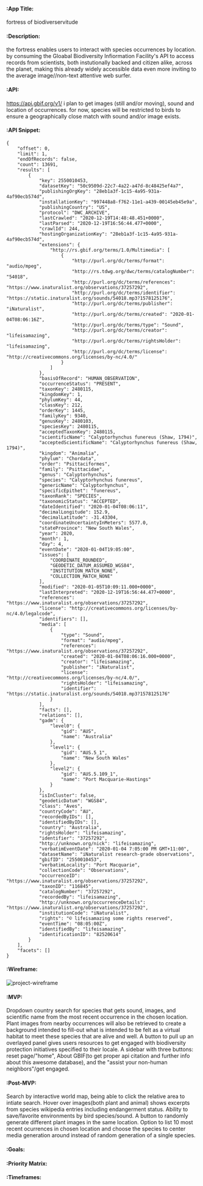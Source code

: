 #### :App Title: 
fortress of biodiverservitude 

#### :Description: 
the fortress enables users to interact with species occurrences by location. by consuming the Gloabal Biodiversity Infiormation Facility's API to access records from scientists, both instutionally backed and citizen alike, across the planet, making this already widely accessible data even more inviting to the average image//non-text attentive web surfer.

#### :API:
https://api.gbif.org/v1/
i plan to get images (still and/or moving), sound and location of occurrences. 
for now, species will be restricted to birds to ensure a geographically close match with sound and/or image exists.

#### :API Snippet:
~~~
{
    "offset": 0,
    "limit": 1,
    "endOfRecords": false,
    "count": 13691,
    "results": [
        {
            "key": 2550010453,
            "datasetKey": "50c9509d-22c7-4a22-a47d-8c48425ef4a7",
            "publishingOrgKey": "28eb1a3f-1c15-4a95-931a-4af90ecb574d",
            "installationKey": "997448a8-f762-11e1-a439-00145eb45e9a",
            "publishingCountry": "US",
            "protocol": "DWC_ARCHIVE",
            "lastCrawled": "2020-12-19T14:48:48.451+0000",
            "lastParsed": "2020-12-19T16:56:44.477+0000",
            "crawlId": 244,
            "hostingOrganizationKey": "28eb1a3f-1c15-4a95-931a-4af90ecb574d",
            "extensions": {
                "http://rs.gbif.org/terms/1.0/Multimedia": [
                    {
                        "http://purl.org/dc/terms/format": "audio/mpeg",
                        "http://rs.tdwg.org/dwc/terms/catalogNumber": "54018",
                        "http://purl.org/dc/terms/references": "https://www.inaturalist.org/observations/37257292",
                        "http://purl.org/dc/terms/identifier": "https://static.inaturalist.org/sounds/54018.mp3?1578125176",
                        "http://purl.org/dc/terms/publisher": "iNaturalist",
                        "http://purl.org/dc/terms/created": "2020-01-04T08:06:16Z",
                        "http://purl.org/dc/terms/type": "Sound",
                        "http://purl.org/dc/terms/creator": "lifeisamazing",
                        "http://purl.org/dc/terms/rightsHolder": "lifeisamazing",
                        "http://purl.org/dc/terms/license": "http://creativecommons.org/licenses/by-nc/4.0/"
                    }
                ]
            },
            "basisOfRecord": "HUMAN_OBSERVATION",
            "occurrenceStatus": "PRESENT",
            "taxonKey": 2480115,
            "kingdomKey": 1,
            "phylumKey": 44,
            "classKey": 212,
            "orderKey": 1445,
            "familyKey": 9340,
            "genusKey": 2480103,
            "speciesKey": 2480115,
            "acceptedTaxonKey": 2480115,
            "scientificName": "Calyptorhynchus funereus (Shaw, 1794)",
            "acceptedScientificName": "Calyptorhynchus funereus (Shaw, 1794)",
            "kingdom": "Animalia",
            "phylum": "Chordata",
            "order": "Psittaciformes",
            "family": "Psittacidae",
            "genus": "Calyptorhynchus",
            "species": "Calyptorhynchus funereus",
            "genericName": "Calyptorhynchus",
            "specificEpithet": "funereus",
            "taxonRank": "SPECIES",
            "taxonomicStatus": "ACCEPTED",
            "dateIdentified": "2020-01-04T08:06:11",
            "decimalLongitude": 152.9,
            "decimalLatitude": -31.43304,
            "coordinateUncertaintyInMeters": 5577.0,
            "stateProvince": "New South Wales",
            "year": 2020,
            "month": 1,
            "day": 4,
            "eventDate": "2020-01-04T19:05:00",
            "issues": [
                "COORDINATE_ROUNDED",
                "GEODETIC_DATUM_ASSUMED_WGS84",
                "INSTITUTION_MATCH_NONE",
                "COLLECTION_MATCH_NONE"
            ],
            "modified": "2020-01-05T10:09:11.000+0000",
            "lastInterpreted": "2020-12-19T16:56:44.477+0000",
            "references": "https://www.inaturalist.org/observations/37257292",
            "license": "http://creativecommons.org/licenses/by-nc/4.0/legalcode",
            "identifiers": [],
            "media": [
                {
                    "type": "Sound",
                    "format": "audio/mpeg",
                    "references": "https://www.inaturalist.org/observations/37257292",
                    "created": "2020-01-04T08:06:16.000+0000",
                    "creator": "lifeisamazing",
                    "publisher": "iNaturalist",
                    "license": "http://creativecommons.org/licenses/by-nc/4.0/",
                    "rightsHolder": "lifeisamazing",
                    "identifier": "https://static.inaturalist.org/sounds/54018.mp3?1578125176"
                }
            ],
            "facts": [],
            "relations": [],
            "gadm": {
                "level0": {
                    "gid": "AUS",
                    "name": "Australia"
                },
                "level1": {
                    "gid": "AUS.5_1",
                    "name": "New South Wales"
                },
                "level2": {
                    "gid": "AUS.5.109_1",
                    "name": "Port Macquarie-Hastings"
                }
            },
            "isInCluster": false,
            "geodeticDatum": "WGS84",
            "class": "Aves",
            "countryCode": "AU",
            "recordedByIDs": [],
            "identifiedByIDs": [],
            "country": "Australia",
            "rightsHolder": "lifeisamazing",
            "identifier": "37257292",
            "http://unknown.org/nick": "lifeisamazing",
            "verbatimEventDate": "2020-01-04 7:05:00 PM GMT+11:00",
            "datasetName": "iNaturalist research-grade observations",
            "gbifID": "2550010453",
            "verbatimLocality": "Port Macquarie",
            "collectionCode": "Observations",
            "occurrenceID": "https://www.inaturalist.org/observations/37257292",
            "taxonID": "116845",
            "catalogNumber": "37257292",
            "recordedBy": "lifeisamazing",
            "http://unknown.org/occurrenceDetails": "https://www.inaturalist.org/observations/37257292",
            "institutionCode": "iNaturalist",
            "rights": "© lifeisamazing some rights reserved",
            "eventTime": "08:05:00Z",
            "identifiedBy": "lifeisamazing",
            "identificationID": "82520614"
        }
    ],
    "facets": []
}
~~~
#### :Wireframe:
<img src="https://i.ibb.co/hBGPvyh/Project.png" alt="project-wireframe" border="0">

#### :MVP:
Dropdown country search for species that gets sound, images, and scientific name from the most recent occurrence in the chosen location. Plant images from nearby occurrences will also be retrieved to create a background intended to fill-out what is intended to be felt as a virtual habitat to meet these species that are alive and well.
A button to pull up an overlayed panel gives users resources to get engaged with biodiversity protection initiatives specified to their locale.
A sidebar with three buttons: reset page/"home", About GBIF(to get proper api citation and further info about this awesome database), and the "assist your non-human neighbors"/get engaged.

#### :Post-MVP:
Search by interactive world map, being able to click the relative area to intiate search.
Hover over images(both plant and animal) shows excerpts from species wikipedia entries including endangerment status.
Ability to save/favorite environments by bird species/sound.
A button to randomly generate different plant images in the same location.
Option to list 10 most recent ocurrences in chosen location and choose the species to center media generation around instead of random generation of a single species.

#### :Goals:

#### :Priority Matrix:

#### :Timeframes:
